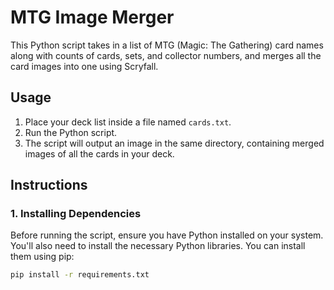 # MTG Image Merger

This Python script takes in a list of MTG (Magic: The Gathering) card names along with counts of cards, sets, and collector numbers, and merges all the card images into one using Scryfall.

## Usage

1. Place your deck list inside a file named `cards.txt`.
2. Run the Python script.
3. The script will output an image in the same directory, containing merged images of all the cards in your deck.

## Instructions

### 1. Installing Dependencies

Before running the script, ensure you have Python installed on your system. You'll also need to install the necessary Python libraries. You can install them using pip:

```bash
pip install -r requirements.txt
